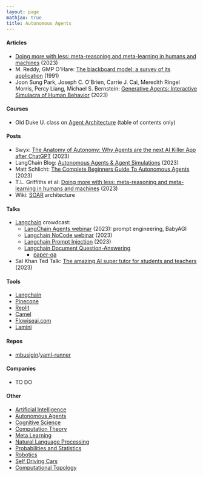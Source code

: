 ```yaml
---
layout: page
mathjax: true
title: Autonomous Agents
---
```

#### Articles
* [Doing more with less: meta-reasoning and meta-learning in humans and machines](https://cocosci.princeton.edu/papers/doing-more-with-less.pdf) (2023)
* M. Reddy,  GMP O'Hare: [The blackboard model: a survey of its application](https://link.springer.com/article/10.1007/BF00143760) (1991)
* Joon Sung Park, Joseph C. O'Brien, Carrie J. Cai, Meredith Ringel Morris, Percy Liang, Michael S. Bernstein: [Generative Agents: Interactive Simulacra of Human Behavior](https://arxiv.org/abs/2304.03442) (2023)

#### Courses
* Old Duke U. class on [Agent Architecture](https://users.cs.duke.edu/~brd/Teaching/Previous/AI/Lectures/Summaries/architectures.html) (table of contents only)


#### Posts
* Swyx: [The Anatomy of Autonomy: Why Agents are the next AI Killer App after ChatGPT](https://www.latent.space/p/agents) (2023)
* LangChain Blog: [Autonomous Agents & Agent Simulations](https://blog.langchain.dev/agents-round/) (2023)
* Matt Schlicht: [The Complete Beginners Guide To Autonomous Agents](https://www.mattprd.com/p/the-complete-beginners-guide-to-autonomous-agents) (2023)
* T.L. Griffiths et al: [Doing more with less: meta-reasoning and meta-learning in humans and machines](https://cocosci.princeton.edu/papers/doing-more-with-less.pdf) (2023)
* Wiki: [SOAR](https://en.wikipedia.org/wiki/Soar_(cognitive_architecture)) architecture

#### Talks
* [Langchain](https://www.crowdcast.io/@langchain) crowdcast:
  * [LangChain Agents webinar](https://www.crowdcast.io/c/46erbpbz609r) (2023): prompt engineering, BabyAGI
  * [Langchain NoCode webinar](https://www.crowdcast.io/c/38stgg2vma7m) (2023)
  * [Langchain Prompt Injection](https://www.crowdcast.io/c/ht7qt3rvesvg) (2023)
  * [Langchain Document Question-Answering](https://www.crowdcast.io/c/rh66hcwivly0)
    * [paper-qa](https://github.com/whitead/paper-qa)
* Sal Khan Ted Talk: [The amazing AI super tutor for students and teachers](https://www.ted.com/talks/sal_khan_the_amazing_ai_super_tutor_for_students_and_teachers/c) (2023)

#### Tools
* [Langchain](https://python.langchain.com/en/latest/getting_started/getting_started.html)
* [Pinecone](https://www.pinecone.io/)
* [Replit](https://replit.com)
* [Camel](https://www.camel-ai.org/)
* [Flowiseai.com](https://flowiseai.com/)
* [Lamini](https://lamini.ai/)

#### Repos
* [mbusigin](https://github.com/mbusigin)/[yaml-runner](https://github.com/mbusigin/yaml-runner)

#### Companies
* TO DO

#### Other
* [Artificial Intelligence](artificial_intelligence.md)
* [Autonomous Agents](autonomous_agents.md)
* [Cognitive Science](cognitive_science.md)
* [Computation Theory](computation_theory.md)
* [Meta Learning](meta_learning.md)
* [Natural Language Processing](natural_language_processing.md)
* [Probabilities and Statistics](probabilities_and_statistics.md)
* [Robotics](robotics.md)
* [Self Driving Cars](self_driving_cars.md)
* [Computational Topology](computational_topology.md)
